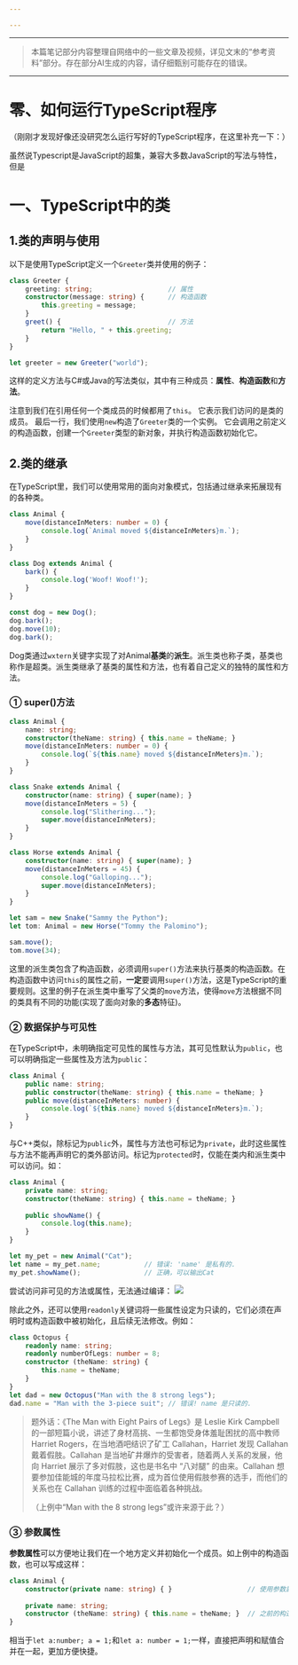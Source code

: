 ```yaml
---

---
```

--- 
> 本篇笔记部分内容整理自网络中的一些文章及视频，详见文末的“参考资料”部分。存在部分AI生成的内容，请仔细甄别可能存在的错误。
--- 
# 零、如何运行TypeScript程序

（刚刚才发现好像还没研究怎么运行写好的TypeScript程序，在这里补充一下：）

虽然说Typescript是JavaScript的超集，兼容大多数JavaScript的写法与特性，但是




# 一、TypeScript中的类

## 1.类的声明与使用

以下是使用TypeScript定义一个`Greeter`类并使用的例子：

```ts
class Greeter {
    greeting: string;                   // 属性
    constructor(message: string) {      // 构造函数
        this.greeting = message;
    }
    greet() {                           // 方法
        return "Hello, " + this.greeting;
    }
}

let greeter = new Greeter("world");
```

这样的定义方法与C#或Java的写法类似，其中有三种成员：**属性**、**构造函数**和**方法**。

注意到我们在引用任何一个类成员的时候都用了`this`。 它表示我们访问的是类的成员。
最后一行，我们使用`new`构造了`Greeter`类的一个实例。 它会调用之前定义的构造函数，创建一个`Greeter`类型的新对象，并执行构造函数初始化它。

## 2.类的继承

在TypeScript里，我们可以使用常用的面向对象模式，包括通过继承来拓展现有的各种类。

```ts
class Animal {
    move(distanceInMeters: number = 0) {
        console.log(`Animal moved ${distanceInMeters}m.`);
    }
}

class Dog extends Animal {
    bark() {
        console.log('Woof! Woof!');
    }
}

const dog = new Dog();
dog.bark();
dog.move(10);
dog.bark();
```

Dog类通过`wxtern`关键字实现了对Animal**基类**的**派生**。派生类也称子类，基类也称作是超类。派生类继承了基类的属性和方法，也有着自己定义的独特的属性和方法。

### ① super()方法

``` ts
class Animal {
    name: string;
    constructor(theName: string) { this.name = theName; }
    move(distanceInMeters: number = 0) {
        console.log(`${this.name} moved ${distanceInMeters}m.`);
    }
}

class Snake extends Animal {
    constructor(name: string) { super(name); }
    move(distanceInMeters = 5) {
        console.log("Slithering...");
        super.move(distanceInMeters);
    }
}

class Horse extends Animal {
    constructor(name: string) { super(name); }
    move(distanceInMeters = 45) {
        console.log("Galloping...");
        super.move(distanceInMeters);
    }
}

let sam = new Snake("Sammy the Python");
let tom: Animal = new Horse("Tommy the Palomino");

sam.move();
tom.move(34);
```

这里的派生类包含了构造函数，必须调用`super()`方法来执行基类的构造函数。在构造函数中访问`this`的属性之前，**一定**要调用`super()`方法，这是TypeScript的重要规则。这里的例子在派生类中重写了父类的`move`方法，使得`move`方法根据不同的类具有不同的功能(实现了面向对象的**多态**特征)。

### ② 数据保护与可见性

在TypeScript中，未明确指定可见性的属性与方法，其可见性默认为`public`，也可以明确指定一些属性及方法为`public`：

```ts
class Animal {
    public name: string;
    public constructor(theName: string) { this.name = theName; }
    public move(distanceInMeters: number) {
        console.log(`${this.name} moved ${distanceInMeters}m.`);
    }
}
```

与C++类似，除标记为`public`外，属性与方法也可标记为`private`，此时这些属性与方法不能再声明它的类外部访问。标记为`protected`时，仅能在类内和派生类中可以访问。如：

```ts
class Animal {
    private name: string;
    constructor(theName: string) { this.name = theName; }
	
	public showName() {
		console.log(this.name);
	}
}

let my_pet = new Animal("Cat");   
let name = my_pet.name;           // 错误: 'name' 是私有的.
my_pet.showName();                // 正确，可以输出Cat
```

尝试访问非可见的方法或属性，无法通过编译：
![](20250804203545990.png)

除此之外，还可以使用`readonly`关键词将一些属性设定为只读的，它们必须在声明时或构造函数中被初始化，且后续无法修改。例如：

```ts
class Octopus {
    readonly name: string;
    readonly numberOfLegs: number = 8;
    constructor (theName: string) {
        this.name = theName;
    }
}
let dad = new Octopus("Man with the 8 strong legs");
dad.name = "Man with the 3-piece suit"; // 错误! name 是只读的.
```

> 题外话：《The Man with Eight Pairs of Legs》是 Leslie Kirk Campbell 的一部短篇小说，讲述了身材高挑、一生都饱受身体羞耻困扰的高中教师 Harriet Rogers，在当地酒吧结识了矿工 Callahan，Harriet 发现 Callahan 戴着假肢。Callahan 是当地矿井爆炸的受害者，随着两人关系的发展，他向 Harriet 展示了多对假肢，这也是书名中 “八对腿” 的由来。Callahan 想要参加佳能城的年度马拉松比赛，成为首位使用假肢参赛的选手，而他们的关系也在 Callahan 训练的过程中面临着各种挑战。
> 
> （上例中“Man with the 8 strong legs”或许来源于此？）

### ③ 参数属性

**参数属性**可以方便地让我们在一个地方定义并初始化一个成员。如上例中的构造函数，也可以写成这样：

```ts
class Animal {
	constructor(private name: string) { }                   // 使用参数属性的构造函数
	
	private name: string;                    
	constructor (theName: string) { this.name = theName; }  // 之前的构造函数
}
```


相当于`let a:number; a = 1;`和`let a: number = 1;`一样，直接把声明和赋值合并在一起，更加方便快捷。

